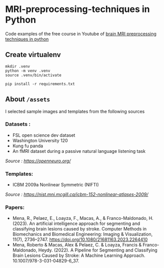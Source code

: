 # MRI-preprocessing-techniques in Python
Code examples of the free course in Youtube of [brain MRI preprocessing techniques in python](https://www.youtube.com/playlist?list=PLI3eIHxETjX4a5NMmgayg3wuM232fYIxy)

## Create virtualenv
```
mkdir .venv
python -m venv .venv
source .venv/bin/activate

pip install -r requirements.txt
```

## About `/assets`
I selected sample images and templates from the following sources

### Datasets :
- FSL open science dev dataset
- Washington University 120
- Kung fu panda
- An fMRI dataset during a passive natural language listening task

*Source : https://openneuro.org/*

### Templates:
- ICBM 2009a Nonlinear Symmetric (NIFTI)

*Source : https://nist.mni.mcgill.ca/icbm-152-nonlinear-atlases-2009/*

### Papers:

- Mena, R., Pelaez, E., Loayza, F., Macas, A., & Franco-Maldonado, H. (2023). An artificial intelligence approach for segmenting and classifying brain lesions caused by stroke. Computer Methods in Biomechanics and Biomedical Engineering: Imaging & Visualization, 11(7), 2736–2747. https://doi.org/10.1080/21681163.2023.2264410
- Mena, Roberto & Macas, Alex & Pelaez, C. & Loayza, Francis & Franco-Maldonado, Heydy. (2022). A Pipeline for Segmenting and Classifying Brain Lesions Caused by Stroke: A Machine Learning Approach. 10.1007/978-3-031-04829-6_37. 
